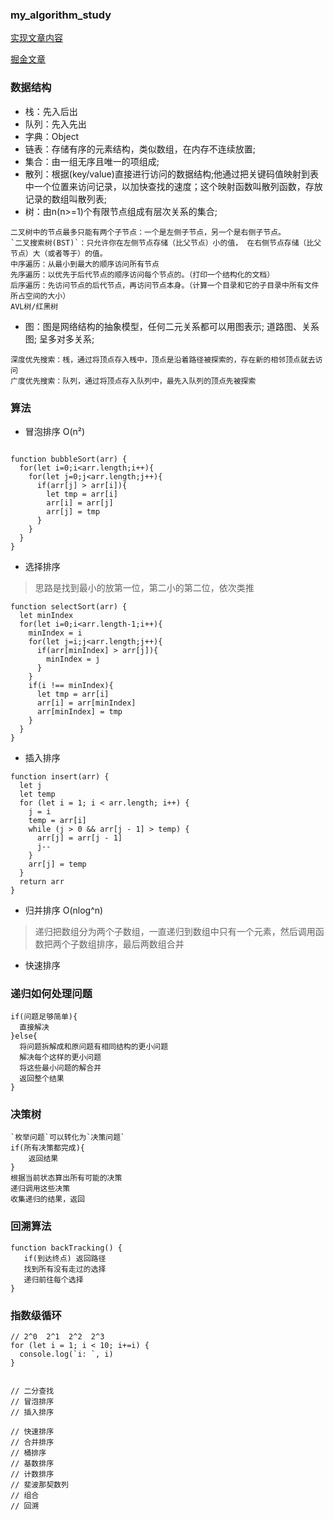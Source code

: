 ### my_algorithm_study

[实现文章内容](http://www.jianshu.com/p/7e6589306a27)

[掘金文章](https://juejin.im/post/594dfe795188250d725a220a)

### 数据结构

* 栈：先入后出
* 队列：先入先出
* 字典：Object
* 链表：存储有序的元素结构，类似数组，在内存不连续放置;
* 集合：由一组无序且唯一的项组成;
* 散列：根据(key/value)直接进行访问的数据结构;他通过把关键码值映射到表中一个位置来访问记录，以加快查找的速度；这个映射函数叫散列函数，存放记录的数组叫散列表;
* 树：由n(n>=1)个有限节点组成有层次关系的集合;
```
二叉树中的节点最多只能有两个子节点：一个是左侧子节点，另一个是右侧子节点。
`二叉搜索树(BST)`：只允许你在左侧节点存储（比父节点）小的值， 在右侧节点存储（比父节点）大（或者等于）的值。
中序遍历：从最小到最大的顺序访问所有节点
先序遍历：以优先于后代节点的顺序访问每个节点的。（打印一个结构化的文档）
后序遍历：先访问节点的后代节点，再访问节点本身。（计算一个目录和它的子目录中所有文件所占空间的大小）
AVL树/红黑树
```
* 图：图是网络结构的抽象模型，任何二元关系都可以用图表示; 道路图、关系图; 呈多对多关系;

```
深度优先搜索：桟，通过将顶点存入桟中，顶点是沿着路径被探索的，存在新的相邻顶点就去访问
广度优先搜索：队列，通过将顶点存入队列中，最先入队列的顶点先被探索
```

### 算法

- 冒泡排序 O(n²)

```

function bubbleSort(arr) {
  for(let i=0;i<arr.length;i++){
    for(let j=0;j<arr.length;j++){
      if(arr[j] > arr[i]){
        let tmp = arr[i]
        arr[i] = arr[j]
        arr[j] = tmp
      }
    }
  }
}
```

- 选择排序 
> 思路是找到最小的放第一位，第二小的第二位，依次类推

```
function selectSort(arr) {
  let minIndex
  for(let i=0;i<arr.length-1;i++){
    minIndex = i
    for(let j=i;j<arr.length;j++){
      if(arr[minIndex] > arr[j]){
        minIndex = j
      }
    }
    if(i !== minIndex){
      let tmp = arr[i]
      arr[i] = arr[minIndex]
      arr[minIndex] = tmp
    }
  }
}
```

- 插入排序
> 
```
function insert(arr) {
  let j
  let temp
  for (let i = 1; i < arr.length; i++) {
    j = i
    temp = arr[i]
    while (j > 0 && arr[j - 1] > temp) {
      arr[j] = arr[j - 1]
      j--
    } 
    arr[j] = temp
  }
  return arr
}
```

- 归并排序 O(nlog^n)
> 递归把数组分为两个子数组，一直递归到数组中只有一个元素，然后调用函数把两个子数组排序，最后两数组合并

- 快速排序

> 



### 递归如何处理问题
```
if(问题足够简单){
  直接解决
}else{
  将问题拆解成和原问题有相同结构的更小问题
  解决每个这样的更小问题
  将这些最小问题的解合并
  返回整个结果
}
```

### 决策树

```
`枚举问题`可以转化为`决策问题`
if(所有决策都完成){
    返回结果
}
根据当前状态算出所有可能的决策
递归调用这些决策
收集递归的结果，返回
```

### 回溯算法
``` 
function backTracking() {
   if(到达终点) 返回路径
   找到所有没有走过的选择
   递归前往每个选择
}
```

### 指数级循环

```
// 2^0  2^1  2^2  2^3
for (let i = 1; i < 10; i+=i) {
  console.log(`i: `, i)
}
```


```

// 二分查找
// 冒泡排序
// 插入排序

// 快速排序
// 合并排序
// 桶排序
// 基数排序
// 计数排序
// 斐波那契数列
// 组合
// 回溯

```




